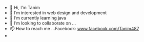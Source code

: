 - 👋 Hi, I’m Tanim
- 👀 I’m interested in web design and development
- 🌱 I’m currently learning java
- 💞️ I’m looking to collaborate on ...
- 📫 How to reach me ...Facebook: www.facebook.com/Tanim487
- 

<!---
Tanim487/Tanim487 is a ✨ special ✨ repository because its `README.md` (this file) appears on your GitHub profile.
You can click the Preview link to take a look at your changes.
--->
